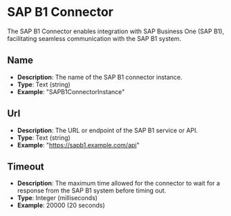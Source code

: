 # SAP B1 Connector

The SAP B1 Connector enables integration with SAP Business One (SAP B1), facilitating seamless communication with the SAP B1 system.

## Name
- **Description**: The name of the SAP B1 connector instance.
- **Type**: Text (string)
- **Example**: "SAPB1ConnectorInstance"

## Url
- **Description**: The URL or endpoint of the SAP B1 service or API.
- **Type**: Text (string)
- **Example**: "https://sapb1.example.com/api"

## Timeout
- **Description**: The maximum time allowed for the connector to wait for a response from the SAP B1 system before timing out.
- **Type**: Integer (milliseconds)
- **Example**: 20000 (20 seconds)
